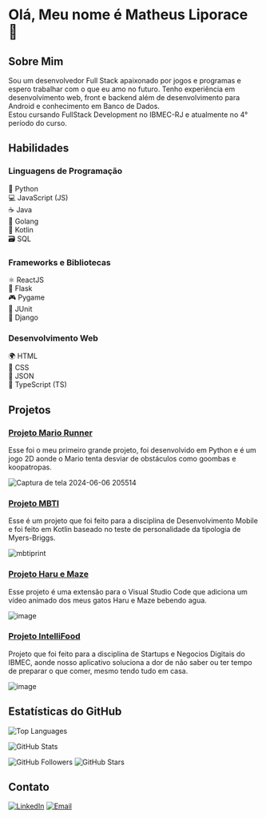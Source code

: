 # Olá, Meu nome é Matheus Liporace 👋

## Sobre Mim
Sou um desenvolvedor Full Stack apaixonado por jogos e programas e espero trabalhar com o que eu amo no futuro. Tenho experiência em desenvolvimento web, front e backend além de desenvolvimento para Android e conhecimento em Banco de Dados.<br>
Estou cursando FullStack Development no IBMEC-RJ e atualmente no 4° período do curso.

## Habilidades
### Linguagens de Programação
🐍 Python <br>
💻 JavaScript (JS) <br>
☕ Java <br>
🚀 Golang <br>
📱 Kotlin <br>
🗃️ SQL <br>
### Frameworks e Bibliotecas
⚛️ ReactJS <br>
💾 Flask <br>
🎮 Pygame <br>
🧪 JUnit <br>
🌿 Django <br>
### Desenvolvimento Web
🌍 HTML <br>
🎨 CSS <br>
📄 JSON <br>
📜 TypeScript (TS) <br>

## Projetos


### [Projeto Mario Runner](https://github.com/LiporaceM/mario_runner) <br>
Esse foi o meu primeiro grande projeto, foi desenvolvido em Python e é um jogo 2D aonde o Mario tenta desviar de obstáculos como goombas e koopatropas.

![Captura de tela 2024-06-06 205514](https://github.com/LiporaceM/LiporaceM/assets/108703224/c9bfec36-1baf-47f0-9a7c-d34a0dc7dd29)

### [Projeto MBTI](https://github.com/LiporaceM/MBTI) <br>
Esse é um projeto que foi feito para a disciplina de Desenvolvimento Mobile e foi feito em Kotlin baseado no teste de personalidade da tipologia de Myers-Briggs.


![mbtiprint](https://github.com/LiporaceM/LiporaceM/assets/108703224/0b11010c-9a49-48a1-b2ad-f3d7ba8c0342)

### [Projeto Haru e Maze](https://github.com/LiporaceM/HaruMaze) <br>
Esse projeto é uma extensão para o Visual Studio Code que adiciona um vídeo animado dos meus gatos Haru e Maze bebendo agua.

![image](https://github.com/LiporaceM/LiporaceM/assets/108703224/e8788a77-8f45-4ece-bc1a-e97da803b37c)


### [Projeto IntelliFood](https://github.com/LiporaceM/IntelliFood) <br>
Projeto que foi feito para a disciplina de Startups e Negocios Digitais do IBMEC, aonde nosso aplicativo soluciona a dor de não saber ou ter tempo de preparar o que comer, mesmo tendo tudo em casa.

![image](https://github.com/LiporaceM/LiporaceM/assets/108703224/7914686d-17fd-4b45-8746-fd497352dd1c)




## Estatísticas do GitHub
![Top Languages](https://github-readme-stats.vercel.app/api/top-langs/?username=LiporaceM&layout=compact&theme=dark) <br>

![GitHub Stats](https://github-readme-stats.vercel.app/api?username=LiporaceM&show_icons=true&theme=dark)

![GitHub Followers](https://img.shields.io/github/followers/LiporaceM?style=social)
![GitHub Stars](https://img.shields.io/github/stars/LiporaceM?style=social)

## Contato
[![LinkedIn](https://img.shields.io/badge/-LinkedIn-blue?style=flat-square&logo=linkedin&logoColor=white)](https://www.linkedin.com/in/matheusliporace/)
[![Email](https://img.shields.io/badge/-Email-c14438?style=flat-square&logo=gmail&logoColor=white)](mailto:matheusliporace@gmail.com)
